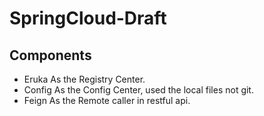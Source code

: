 # SpringCloud-Draft
## Components
 - Eruka
   As the Registry Center.
 - Config
   As the Config Center, used the local files not git.
 - Feign
   As the Remote caller in restful api.


